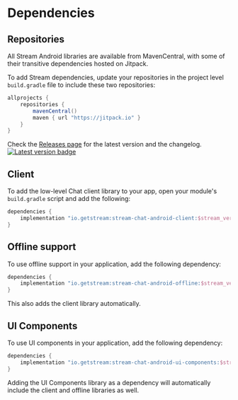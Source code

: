 # Dependencies

## Repositories

All Stream Android libraries are available from MavenCentral, with some of their transitive dependencies hosted on Jitpack. 

To add Stream dependencies, update your repositories in the project level `build.gradle` file to include these two repositories:

```groovy
allprojects {
    repositories {
        mavenCentral()
        maven { url "https://jitpack.io" }
    }
}
```

Check the [Releases page](https://github.com/GetStream/stream-chat-android/releases) for the latest version and the changelog. [![Latest version badge](https://img.shields.io/github/v/release/GetStream/stream-chat-android)](https://github.com/GetStream/stream-chat-android/releases) 

## Client

To add the low-level Chat client library to your app, open your module's `build.gradle` script and add the following:

```groovy
dependencies {
    implementation "io.getstream:stream-chat-android-client:$stream_version"
}
```

## Offline support

To use offline support in your application, add the following dependency:

```groovy
dependencies {
    implementation "io.getstream:stream-chat-android-offline:$stream_version"
}
```

This also adds the client library automatically.

## UI Components

To use UI components in your application, add the following dependency:

```groovy
dependencies {
    implementation "io.getstream:stream-chat-android-ui-components:$stream_version"
}
```

Adding the UI Components library as a dependency will automatically include the client and offline libraries as well.

